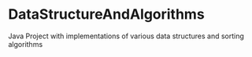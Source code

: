 # DataStructureAndAlgorithms
Java Project with implementations of various data structures and sorting algorithms
